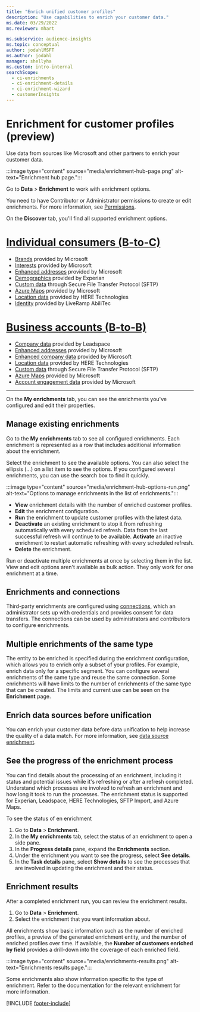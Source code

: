 ```yaml
---
title: "Enrich unified customer profiles"
description: "Use capabilities to enrich your customer data."
ms.date: 03/29/2022
ms.reviewer: mhart

ms.subservice: audience-insights
ms.topic: conceptual
author: jodahlMSFT
ms.author: jodahl
manager: shellyha
ms.custom: intro-internal
searchScope: 
  - ci-enrichments
  - ci-enrichment-details
  - ci-enrichment-wizard
  - customerInsights
---
```


# Enrichment for customer profiles (preview)

Use data from sources like Microsoft and other partners to enrich your customer data.

:::image type="content" source="media/enrichment-hub-page.png" alt-text="Enrichment hub page.":::

Go to **Data** > **Enrichment** to work with enrichment options.  

You need to have Contributor or Administrator permissions to create or edit enrichments. For more information, see [Permissions](permissions.md).

On the **Discover** tab, you'll find all supported enrichment options.

# [Individual consumers (B-to-C)](#tab/b2c)

- [Brands](enrichment-microsoft.md) provided by Microsoft
- [Interests](enrichment-microsoft.md) provided by Microsoft
- [Enhanced addresses](enrichment-enhanced-addresses.md) provided by Microsoft 
- [Demographics](enrichment-experian.md) provided by Experian
- [Custom data](enrichment-SFTP-custom-import.md) through Secure File Transfer Protocol (SFTP) 
- [Azure Maps](enrichment-azure-maps.md) provided by Microsoft
- [Location data](enrichment-here.md) provided by HERE Technologies 
- [Identity](enrichment-liveramp.md) provided by LiveRamp AbiliTec

# [Business accounts (B-to-B)](#tab/b2b)

- [Company data](enrichment-leadspace.md) provided by Leadspace
- [Enhanced addresses](enrichment-enhanced-addresses.md) provided by Microsoft 
- [Enhanced company data](enrichment-enhanced-company-data.md) provided by Microsoft
- [Location data](enrichment-here.md) provided by HERE Technologies 
- [Custom data](enrichment-SFTP-custom-import.md) through Secure File Transfer Protocol (SFTP) 
- [Azure Maps](enrichment-azure-maps.md) provided by Microsoft
- [Account engagement data](enrichment-office.md) provided by Microsoft

---

On the **My enrichments** tab, you can see the enrichments you've configured and edit their properties.

## Manage existing enrichments

Go to the **My enrichments** tab to see all configured enrichments. Each enrichment is represented as a row that includes additional information about the enrichment.

Select the enrichment to see the available options. You can also select the ellipsis (...) on a list item to see the options. If you configured several enrichments, you can use the search box to find it quickly.

:::image type="content" source="media/enrichment-hub-options-run.png" alt-text="Options to manage enrichments in the list of enrichments.":::

- **View** enrichment details with the number of enriched customer profiles.
- **Edit** the enrichment configuration.
- **Run** the enrichment to update customer profiles with the latest data.
- **Deactivate** an existing enrichment to stop it from refreshing automatically with every scheduled refresh. Data from the last successful refresh will continue to be available. **Activate** an inactive enrichment to restart automatic refreshing with every scheduled refresh.
- **Delete** the enrichment.

Run or deactivate multiple enrichments at once by selecting them in the list. View and edit options aren't available as bulk action. They only work for one enrichment at a time.

## Enrichments and connections

Third-party enrichments are configured using [connections](connections.md), which an administrator sets up with credentials and provides consent for data transfers. The connections can be used by administrators and contributors to configure enrichments.  

## Multiple enrichments of the same type

The entity to be enriched is specified during the enrichment configuration, which allows you to enrich only a subset of your profiles. For example, enrich data only for a specific segment. You can configure several enrichments of the same type and reuse the same connection. Some enrichments will have limits to the number of enrichments of the same type that can be created. The limits and current use can be seen on the **Enrichment** page.

## Enrich data sources before unification

You can enrich your customer data before data unification to help increase the quality of a data match. For more information, see [data source enrichment](data-sources-enrichment.md).

## See the progress of the enrichment process

You can find details about the processing of an enrichment, including it status and potential issues while it's refreshing or after a refresh completed. Understand which processes are involved to refresh an enrichment and how long it took to run the processes. The enrichment status is supported for Experian, Leadspace, HERE Technologies, SFTP Import, and Azure Maps.

To see the status of en enrichment

1. Go to **Data** > **Enrichment**. 
1. In the **My enrichments** tab, select the status of an enrichment to open a side pane. 
1. In the **Progress details** pane, expand the **Enrichments** section. 
1. Under the enrichment you want to see the progress, select **See details**. 
1. In the **Task details** pane, select **Show details** to see the processes that are involved in updating the enrichment and their status. 

## Enrichment results

After a completed enrichment run, you can review the enrichment results.

1. Go to **Data** > **Enrichment**. 
1. Select the enrichment that you want information about.

All enrichments show basic information such as the number of enriched profiles, a preview of the generated enrichment entity, and the number of enriched profiles over time. If available, the **Number of customers enriched by field** provides a drill-down into the coverage of each enriched field.

:::image type="content" source="media/enrichments-results.png" alt-text="Enrichments results page.":::

Some enrichments also show information specific to the type of enrichment. Refer to the documentation for the relevant enrichment for more information.


[!INCLUDE [footer-include](includes/footer-banner.md)]
